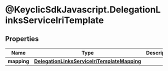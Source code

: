 # @KeyclicSdkJavascript.DelegationLinksServiceIriTemplate

## Properties
Name | Type | Description | Notes
------------ | ------------- | ------------- | -------------
**mapping** | [**DelegationLinksServiceIriTemplateMapping**](DelegationLinksServiceIriTemplateMapping.md) |  | [optional] 


